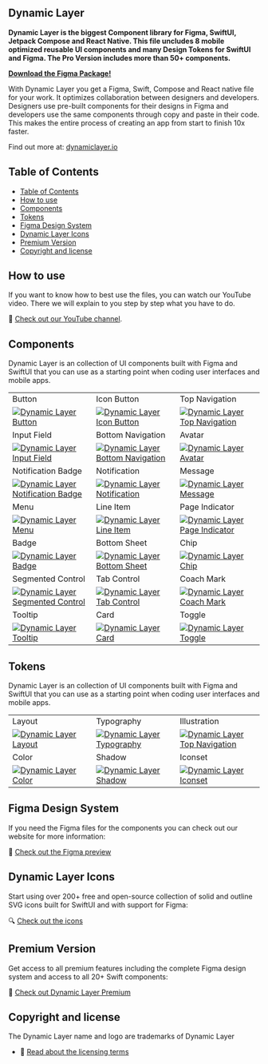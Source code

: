 ## Dynamic Layer

<b> Dynamic Layer is the biggest Component library for Figma, SwiftUI, Jetpack Compose and React Native. This file uncludes 8 mobile optimized reusable UI components and many Design Tokens for SwiftUI and Figma. The Pro Version includes more than 50+ components. </b>

<b> [Download the Figma Package!](https://www.figma.com/@dynamiclayer) </b>

With Dynamic Layer you get a Figma, Swift, Compose and React native file for your work. It optimizes collaboration between designers and developers. Designers use pre-built components for their designs in Figma and developers use the same components through copy and paste in their code. This makes the entire process of creating an app from start to finish 10x faster.

Find out more at: [dynamiclayer.io](https://dynamiclayer.io/)



## Table of Contents

- [Table of Contents](#table-of-contents)
- [How to use](#how-to-use)
- [Components](#components)
- [Tokens](#tokens)
- [Figma Design System](#figma-design-system)
- [Dynamic Layer Icons](#dynamic-layer-icons)
- [Premium Version](#premium-version)
- [Copyright and license](#copyright-and-license)


## How to use

If you want to know how to best use the files, you can watch our YouTube video. There we will explain to you step by step what you have to do.

🎥 [Check out our YouTube channel](https://dynamiclayer.io/).


## Components

Dynamic Layer is an collection of UI components built with Figma and SwiftUI that you can use as a starting point when coding user interfaces and mobile apps.

<table>
  <tr>
    <td width="33.3333%">Button</td>
    <td width="33.3333%">Icon Button</td>
    <td width="33.3333%">Top Navigation</td>
  </tr>
  <tr>
    <td width="33.3333%">
        <a href="https://www.dynamiclayer.io/docs/button">
            <img alt="Dynamic Layer Button" src="https://uploads-ssl.webflow.com/625ad6a79b212f513b883f58/656e24aee049ebcdeb49603b_read-me-button.jpg">
        </a>
    </td>
    <td width="33.3333%">
        <a href="https://www.dynamiclayer.io/docs/icon-button">
            <img alt="Dynamic Layer Icon Button" src="https://uploads-ssl.webflow.com/625ad6a79b212f513b883f58/656e3d3f84e639bdcebe7221_read-me-icon-button.jpg">
        </a>
    </td>
    <td width="33.3333%">
        <a href="https://www.dynamiclayer.io/docs/top-navigation">
            <img alt="Dynamic Layer Top Navigation" src="https://uploads-ssl.webflow.com/625ad6a79b212f513b883f58/656e3d52686512195a3ef68f_read-me-top-navigation.jpg">
        </a>
    </td>
  </tr>
  <tr>
    <td width="33.3333%">Input Field</td>
    <td width="33.3333%">Bottom Navigation</td>
    <td width="33.3333%">Avatar</td>
  </tr>
  <tr>
    <td width="33.3333%">
        <a href="https://www.dynamiclayer.io/docs/input-field">
            <img alt="Dynamic Layer Input Field" src="https://uploads-ssl.webflow.com/625ad6a79b212f513b883f58/656e3d3ff445d49e39e2323f_read-me-input-field.jpg">
        </a>
    </td>
    <td width="33.3333%">
        <a href="https://www.dynamiclayer.io/docs/bottom-navigation">
            <img alt="Dynamic Layer Bottom Navigation" src="https://uploads-ssl.webflow.com/625ad6a79b212f513b883f58/656e3d3d63b1a7f4751e172c_read-me-bottom-navigation.jpg">
        </a>
    </td>
    <td width="33.3333%">
        <a href="https://www.dynamiclayer.io/docs/components/avatar">
            <img alt="Dynamic Layer Avatar" src="https://uploads-ssl.webflow.com/625ad6a79b212f513b883f58/656e3d3d5cecc072c46ef7e1_read-me-avatar.jpg">
        </a>
    </td>
  </tr>
  <tr>
    <td width="33.3333%">Notification Badge</td>
    <td width="33.3333%">Notification</td>
    <td width="33.3333%">Message</td>
  </tr>
  <tr>
    <td width="33.3333%">
        <a href="https://www.dynamiclayer.io/docs/notification-badge">
            <img alt="Dynamic Layer Notification Badge" src="https://uploads-ssl.webflow.com/625ad6a79b212f513b883f58/656e3d52b6b0c83d5334a443_read-me-notification-badge.jpg">
        </a>
    </td>
    <td width="33.3333%">
        <a href="https://www.dynamiclayer.io/docs/notification">
            <img alt="Dynamic Layer Notification" src="https://uploads-ssl.webflow.com/625ad6a79b212f513b883f58/656e3d51e7b9c20e44a62c20_read-me-notification.jpg">
        </a>
    </td>
    <td width="33.3333%">
        <a href="https://www.dynamiclayer.io/docs/message">
            <img alt="Dynamic Layer Message" src="https://uploads-ssl.webflow.com/625ad6a79b212f513b883f58/656e3d512f4283829c912cef_read-me-message.jpg">
        </a>
    </td>
  </tr>
  <tr>
    <td width="33.3333%">Menu</td>
    <td width="33.3333%">Line Item</td>
    <td width="33.3333%">Page Indicator</td>
  </tr>
  <tr>
    <td width="33.3333%">
        <a href="https://www.dynamiclayer.io/docs/menu">
            <img alt="Dynamic Layer Menu" src="https://uploads-ssl.webflow.com/625ad6a79b212f513b883f58/656e3d3f6960520272b1bc4a_read-me-menu.jpg">
        </a>
    </td>
    <td width="33.3333%">
        <a href="https://www.dynamiclayer.io/docs/line-item">
            <img alt="Dynamic Layer Line Item" src="https://uploads-ssl.webflow.com/625ad6a79b212f513b883f58/656e3d3fd18209ffb43c8e0f_read-me-line-item.jpg">
        </a>
    </td>
    <td width="33.3333%">
        <a href="https://www.dynamiclayer.io/docs/page-indicator">
            <img alt="Dynamic Layer Page Indicator" src="https://uploads-ssl.webflow.com/625ad6a79b212f513b883f58/656e3d513c6b93c7f8f44872_read-me-page-indicator.jpg">
        </a>
    </td>
  </tr>
  <tr>
    <td width="33.3333%">Badge</td>
    <td width="33.3333%">Bottom Sheet</td>
    <td width="33.3333%">Chip</td>
  </tr>
  <tr>
    <td width="33.3333%">
        <a href="https://www.dynamiclayer.io/docs/badge">
            <img alt="Dynamic Layer Badge" src="https://uploads-ssl.webflow.com/625ad6a79b212f513b883f58/656e3d3ded3e6ec01c0d9534_read-me-badge.jpg">
        </a>
    </td>
    <td width="33.3333%">
        <a href="https://www.dynamiclayer.io/docs/bottom-sheet">
            <img alt="Dynamic Layer Bottom Sheet" src="https://uploads-ssl.webflow.com/625ad6a79b212f513b883f58/656e3d3d94c2b431db70c207_read-me-bottom-sheet.jpg">
        </a>
    </td>
    <td width="33.3333%">
        <a href="https://www.dynamiclayer.io/docs/chip">
            <img alt="Dynamic Layer Chip" src="https://uploads-ssl.webflow.com/625ad6a79b212f513b883f58/656e3d3eae68f9c41682bef1_read-me-chip.jpg">
        </a>
    </td>
  </tr>
  <tr>
    <td width="33.3333%">Segmented Control</td>
    <td width="33.3333%">Tab Control</td>
    <td width="33.3333%">Coach Mark</td>
  </tr>
  <tr>
    <td width="33.3333%">
        <a href="https://www.dynamiclayer.io/docs/segmented-control">
            <img alt="Dynamic Layer Segmented Control" src="https://uploads-ssl.webflow.com/625ad6a79b212f513b883f58/656e3d513cd1ca54a09667a6_read-me-segmented-control.jpg">
        </a>
    </td>
    <td width="33.3333%">
        <a href="https://www.dynamiclayer.io/docs/tab-control">
            <img alt="Dynamic Layer Tab Control" src="https://uploads-ssl.webflow.com/625ad6a79b212f513b883f58/656e3d527d182a2cf6b786fa_read-me-tab-control.jpg">
        </a>
    </td>
    <td width="33.3333%">
        <a href="https://www.dynamiclayer.io/docs/coach-mark">
            <img alt="Dynamic Layer Coach Mark" src="https://uploads-ssl.webflow.com/625ad6a79b212f513b883f58/656e3d3f39d97f1855ea1141_read-me-coach-mark.jpg">
        </a>
    </td>
  </tr>
  <tr>
    <td width="33.3333%">Tooltip</td>
    <td width="33.3333%">Card</td>
    <td width="33.3333%">Toggle</td>
  </tr>
  <tr>
    <td width="33.3333%">
        <a href="https://www.dynamiclayer.io/docs/tooltip">
            <img alt="Dynamic Layer Tooltip" src="https://uploads-ssl.webflow.com/625ad6a79b212f513b883f58/656e3d52921940561ac270bf_read-me-tooltip.jpg">
        </a>
    </td>
    <td width="33.3333%">
        <a href="https://www.dynamiclayer.io/docs/card">
            <img alt="Dynamic Layer Card" src="https://uploads-ssl.webflow.com/625ad6a79b212f513b883f58/656e3d3e097ad83df1e26ea0_read-me-card.jpg">
        </a>
    </td>
    <td width="33.3333%">
        <a href="https://www.dynamiclayer.io/docs/toggle">
            <img alt="Dynamic Layer Toggle" src="https://uploads-ssl.webflow.com/625ad6a79b212f513b883f58/656e3d52f380a605251103a3_read-me-toggle.jpg">
        </a>
    </td>
  </tr>
</table>

## Tokens

Dynamic Layer is an collection of UI components built with Figma and SwiftUI that you can use as a starting point when coding user interfaces and mobile apps.

<table>
  <tr>
    <td width="33.3333%">Layout</td>
    <td width="33.3333%">Typography</td>
    <td width="33.3333%">Illustration</td>
  </tr>
  <tr>
    <td width="33.3333%">
        <a href="https://www.dynamiclayer.io/docs/layout">
            <img alt="Dynamic Layer Layout" src="https://uploads-ssl.webflow.com/625ad6a79b212f513b883f58/656e484e077ecf514d120343_read-me-layout.jpg">
        </a>
    </td>
    <td width="33.3333%">
        <a href="https://www.dynamiclayer.io/docs/typography">
            <img alt="Dynamic Layer Typography" src="https://uploads-ssl.webflow.com/625ad6a79b212f513b883f58/656e484f3a6b7f3407588889_read-me-typo.jpg">
        </a>
    </td>
    <td width="33.3333%">
        <a href="https://www.dynamiclayer.io/docs/Illustration">
            <img alt="Dynamic Layer Top Navigation" src="https://uploads-ssl.webflow.com/625ad6a79b212f513b883f58/656e48502d09baaa67d24385_read-me-illu.jpg">
        </a>
    </td>
  </tr>
  <tr>
    <td width="33.3333%">Color</td>
    <td width="33.3333%">Shadow</td>
    <td width="33.3333%">Iconset</td>
  </tr>
  <tr>
    <td width="33.3333%">
        <a href="https://www.dynamiclayer.io/docs/color">
            <img alt="Dynamic Layer Color" src="https://uploads-ssl.webflow.com/625ad6a79b212f513b883f58/656e484e5534310ec713d5ed_read-me-color.jpg">
        </a>
    </td>
    <td width="33.3333%">
        <a href="https://www.dynamiclayer.io/docs/shadow">
            <img alt="Dynamic Layer Shadow" src="https://uploads-ssl.webflow.com/625ad6a79b212f513b883f58/656e484fa92e5c7b0b647fe7_read-me-shadow.jpg">
        </a>
    </td>
    <td width="33.3333%">
        <a href="https://www.dynamiclayer.io/docs/Iconset">
            <img alt="Dynamic Layer Iconset" src="https://uploads-ssl.webflow.com/625ad6a79b212f513b883f58/656e484ebe8d2a6c35d1eb0a_read-me-icon.jpg">
        </a>
    </td>
  </tr>
</table>

## Figma Design System

If you need the Figma files for the components you can check out our website for more information:

🎨 [Check out the Figma preview](https://www.figma.com/file/IAdbPrA3DUvx4d7lKRCZDF/Dynamic-Layers-V.3.0?type=design&node-id=1169%3A12301&mode=design&t=NmFDkHt8nlZJyhIo-1)

## Dynamic Layer Icons

Start using over 200+ free and open-source collection of solid and outline SVG icons built for SwiftUI and with support for Figma:

🔍 [Check out the icons](https://www.figma.com/file/IAdbPrA3DUvx4d7lKRCZDF/Dynamic-Layers-V.3.0?type=design&node-id=150%3A62879&mode=design&t=NmFDkHt8nlZJyhIo-1)

## Premium Version

Get access to all premium features including the complete Figma design system and access to all 20+ Swift components:

💎 [Check out Dynamic Layer Premium](https://dynamiclayer.io)

## Copyright and license

The Dynamic Layer name and logo are trademarks of Dynamic Layer

- 📝 [Read about the licensing terms](https://www.dynamiclayer.io/license)
